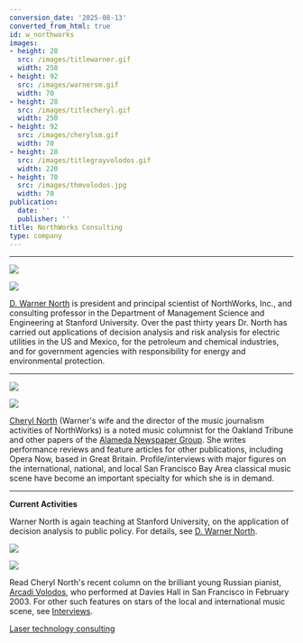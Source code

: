 ```yaml
---
conversion_date: '2025-08-13'
converted_from_html: true
id: w_northworks
images:
- height: 28
  src: /images/titlewarner.gif
  width: 250
- height: 92
  src: /images/warnersm.gif
  width: 70
- height: 28
  src: /images/titlecheryl.gif
  width: 250
- height: 92
  src: /images/cherylsm.gif
  width: 70
- height: 28
  src: /images/titlegrayvolodos.gif
  width: 220
- height: 70
  src: /images/thmvolodos.jpg
  width: 70
publication:
  date: ''
  publisher: ''
title: NorthWorks Consulting
type: company
---
```


***

![](/images/titlewarner.gif)

![](/images/warnersm.gif)

[D. Warner North](w_main.htm) is president and principal scientist of NorthWorks, Inc., and consulting professor in the Department of Management Science and Engineering at Stanford University. Over the past thirty years Dr. North has carried out applications of decision analysis and risk analysis for electric utilities in the US and Mexico, for the petroleum and chemical industries, and for government agencies with responsibility for energy and environmental protection.

***

![](/images/titlecheryl.gif)

![](/images/cherylsm.gif)

[Cheryl North](c_main.htm) (Warner's wife and the director of the music journalism activities of NorthWorks) is a noted music columnist for the Oakland Tribune and other papers of the [Alameda Newspaper Group](http://www.insidebayarea.com). She writes performance reviews and feature articles for other publications, including Opera Now, based in Great Britain. Profile/interviews with major figures on the international, national, and local San Francisco Bay Area classical music scene have become an important specialty for which she is in demand.

***

**Current Activities**

Warner North is again teaching at Stanford University, on the application of decision analysis to public policy. For details, see [D. Warner North](w_main.htm).

![](/images/titlegrayvolodos.gif)

![](/images/thmvolodos.jpg)

Read Cheryl North's recent column on the brilliant young Russian pianist, [Arcadi Volodos](c_volodos.htm), who performed at Davies Hall in San Francisco in February 2003. For other such features on stars of the local and international music scene, see [Interviews](c_interviews.htm).

[Laser technology consulting](/w_laser.htm)